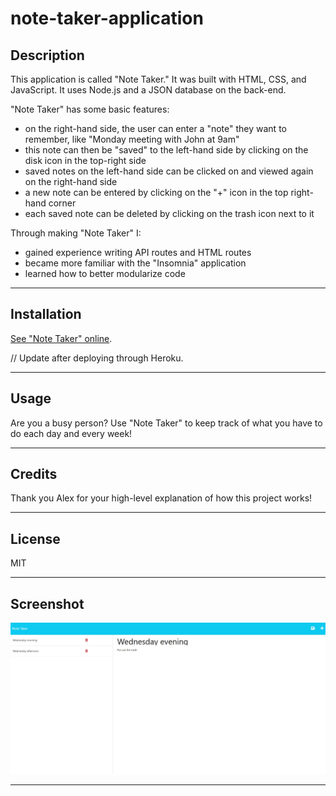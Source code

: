 # note-taker-application

## Description

This application is called "Note Taker." It was built with HTML, CSS, and JavaScript. It uses Node.js and a JSON database on the back-end.

"Note Taker" has some basic features:

- on the right-hand side, the user can enter a "note" they want to remember, like "Monday meeting with John at 9am"
- this note can then be "saved" to the left-hand side by clicking on the disk icon in the top-right side
- saved notes on the left-hand side can be clicked on and viewed again on the right-hand side
- a new note can be entered by clicking on the "+" icon in the top right-hand corner
- each saved note can be deleted by clicking on the trash icon next to it

Through making "Note Taker" I:

- gained experience writing API routes and HTML routes
- became more familiar with the "Insomnia" application
- learned how to better modularize code 

---

## Installation

 [See "Note Taker" online](https://scott-j-clarke.github.io/working-day-calendar/). 
 
 // Update after deploying through Heroku.

---

## Usage

Are you a busy person? Use "Note Taker" to keep track of what you have to do each day and every week!

---

## Credits

Thank you Alex for your high-level explanation of how this project works!

---

## License

MIT

---

## Screenshot

!["Note Taker" image](/Assets/Note%20Taker%20screenshot.jpg)

---
